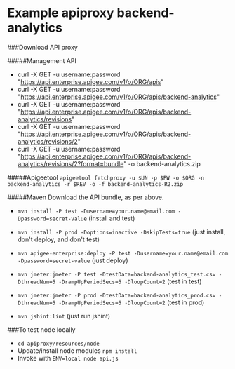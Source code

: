 # Example apiproxy backend-analytics

###Download API proxy

#####Management API 
* curl -X GET -u username:password "https://api.enterprise.apigee.com/v1/o/ORG/apis"
* curl -X GET -u username:password "https://api.enterprise.apigee.com/v1/o/ORG/apis/backend-analytics"
* curl -X GET -u username:password "https://api.enterprise.apigee.com/v1/o/ORG/apis/backend-analytics/revisions"
* curl -X GET -u username:password "https://api.enterprise.apigee.com/v1/o/ORG/apis/backend-analytics/revisions/2"
* curl -X GET -u username:password "https://api.enterprise.apigee.com/v1/o/ORG/apis/backend-analytics/revisions/2?format=bundle" -o backend-analytics.zip

#####Apigeetool
```apigeetool fetchproxy -u $UN -p $PW -o $ORG -n backend-analytics -r $REV -o -f backend-analytics-R2.zip```

#####Maven
Download the API bundle, as per above.

* ```mvn install -P test -Dusername=your.name@email.com -Dpassword=secret-value``` (install and test)
* ```mvn install -P prod -Doptions=inactive -DskipTests=true``` (just install, don't deploy, and don't test)
* ```mvn apigee-enterprise:deploy -P test -Dusername=your.name@email.com -Dpassword=secret-value``` (just deploy)

* ```mvn jmeter:jmeter -P test -DtestData=backend-analytics_test.csv -DthreadNum=5 -DrampUpPeriodSecs=5 -DloopCount=2``` (test in test)
* ```mvn jmeter:jmeter -P prod -DtestData=backend-analytics_prod.csv -DthreadNum=5 -DrampUpPeriodSecs=5 -DloopCount=2``` (test in prod)

* ```mvn jshint:lint``` (just run jshint)

###To test node locally
* ```cd apiproxy/resources/node```
* Update/install node modules ```npm install```
* Invoke with ```ENV=local node api.js```
